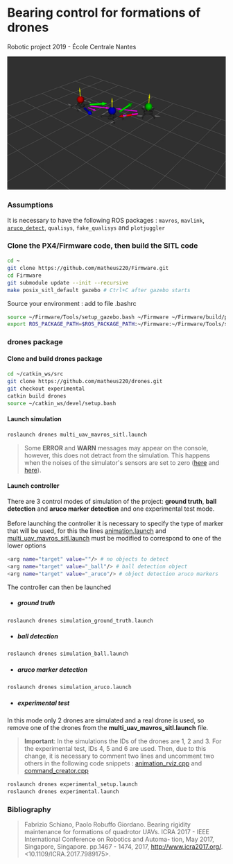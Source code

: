 # Bearing control for formations of drones
Robotic project 2019 - École Centrale Nantes

![](animation.gif)

### Assumptions

It is necessary to have the following ROS packages : `mavros`, `mavlink`, 
[`aruco_detect`](https://github.com/UbiquityRobotics/fiducials.git), `qualisys`, `fake_qualisys` and `plotjuggler`

### Clone the PX4/Firmware code, then build the SITL code
```sh
cd ~
git clone https://github.com/matheus220/Firmware.git
cd Firmware
git submodule update --init --recursive
make posix_sitl_default gazebo # Ctrl+C after gazebo starts
```
Source your environment : add to file .bashrc
```sh
source ~/Firmware/Tools/setup_gazebo.bash ~/Firmware ~/Firmware/build/px4_sitl_default
export ROS_PACKAGE_PATH=$ROS_PACKAGE_PATH:~/Firmware:~/Firmware/Tools/sitl_gazebo
```

### drones package

#### Clone and build drones package

```sh
cd ~/catkin_ws/src
git clone https://github.com/matheus220/drones.git
git checkout experimental
catkin build drones
source ~/catkin_ws/devel/setup.bash
```

#### Launch simulation

```sh
roslaunch drones multi_uav_mavros_sitl.launch
```

> Some **ERROR** and **WARN** messages may appear on the console, however, this does not detract from the simulation. This happens when the noises of the simulator's sensors are set to zero ([here](https://github.com/matheus220/drones/blob/2c0f5575932d1d47c93e536415be9b7906dac191/models/rotors_description/urdf/iris_base.xacro#L55) and [here](https://github.com/matheus220/drones/blob/2c0f5575932d1d47c93e536415be9b7906dac191/models/rotors_description/urdf/iris_base.xacro#L82-L117)).

#### Launch controller

There are 3 control modes of simulation of the project: **ground truth**, **ball detection** 
and **aruco marker detection** and one experimental test mode.\
\
Before launching the controller it is necessary to specify the type of marker that will be used, 
for this the lines [animation.launch](https://github.com/matheus220/drones/blob/d3a54190c8990521c5361255c4423d6cb700cb9e/launch/animation.launch#L7) and 
[multi_uav_mavros_sitl.launch](https://github.com/matheus220/drones/blob/54cebc6df363ecd72bf6a89ca2db77e68a4199bd/launch/multi_uav_mavros_sitl.launch#L8) 
must be modified to correspond to one of the lower options

```sh
<arg name="target" value=""/> # no objects to detect
<arg name="target" value="_ball"/> # ball detection object
<arg name="target" value="_aruco"/> # object detection aruco markers
```

The controller can then be launched

+ ##### ground truth
```sh
roslaunch drones simulation_ground_truth.launch
```

+ ##### ball detection
```sh
roslaunch drones simulation_ball.launch
```

+ ##### aruco marker detection
```sh
roslaunch drones simulation_aruco.launch
```

+ ##### experimental test
In this mode only 2 drones are simulated and a real drone is used, so remove one of the drones from the **multi_uav_mavros_sitl.launch** file.

> **Important**: In the simulations the IDs of the drones are 1, 2 and 3. For the experimental test, 
IDs 4, 5 and 6 are used. Then, due to this change, it is necessary to comment two lines and uncomment two others in the following code snippets :
[animation_rviz.cpp](https://github.com/matheus220/drones/blob/9b15be0b8ee5c965a9609052f58106ec4108f250/src/animation_rviz.cpp#L103-L106) and 
[command_creator.cpp](https://github.com/matheus220/drones/blob/9b15be0b8ee5c965a9609052f58106ec4108f250/src/command_creator.cpp#L207-L213)

```sh
roslaunch drones experimental_setup.launch
roslaunch drones experimental.launch
```

### Bibliography

> Fabrizio Schiano, Paolo Robuffo Giordano.
Bearing rigidity maintenance for formations of
quadrotor UAVs.
ICRA 2017 - IEEE International Conference on Robotics and Automa-
tion, May 2017, Singapore, Singapore. pp.1467 - 1474, 2017, <http://www.icra2017.org/>.
<10.1109/ICRA.2017.7989175>. <hal-01482422v2>
